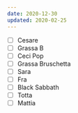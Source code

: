 ```yaml
---
date: 2020-12-30
updated: 2020-02-25
---
```

- [ ] Cesare
- [ ] Grassa B
- [ ] Ceci Pop
- [ ] Grassa Bruschetta
- [ ] Sara
- [ ] Fra
- [ ] Black Sabbath
- [ ] Totta
- [ ] Mattia